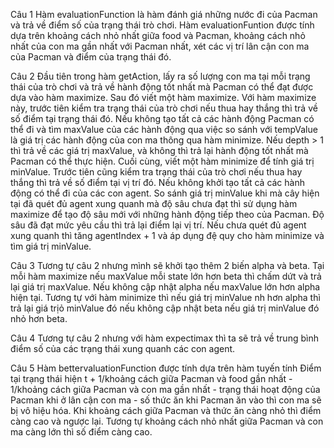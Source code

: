 Câu 1
Hàm evaluationFunction là hàm đánh giá những nước đi của Pacman và trả về điểm số của trạng thái trò chơi. Hàm evaluationFuntion được tính dựa trên khoảng cách nhỏ nhất giữa food và Pacman, khoảng cách nhỏ nhất của con ma gần nhất với Pacman nhất, xét các vị trí lân cận con ma của Pacman  và điểm của trạng thái đó.

Câu 2
Đầu tiên trong hàm getAction, lấy ra số lượng con ma tại mỗi trạng thái của trò chơi và trả về hành động tốt nhất mà Pacman có thể đạt được dựa vào hàm maximize.
Sau đó viết một hàm maximize. Với hàm maximize này, trước tiên kiểm tra trạng thái của trò chơi nếu thua hay thắng thì trả về số điểm tại trạng thái đó. Nếu không tạo tất cả các hành động Pacman có thể đi và tìm maxValue của các hành động qua việc so sánh với tempValue là giá trị các hành động của con ma thông qua hàm minimize. Nếu depth > 1 thì trả về các giá trị maxValue, và không thì trả lại hành động tốt nhất mà Pacman có thể thực hiện.
Cuối cùng, viết một hàm minimize để tính giá trị minValue. Trước tiên cũng kiểm tra trạng thái của trò chơi nếu thua hay thắng thì trả về số điểm tại vị trí đó. Nếu không khởi tạo tất cả các hành động có thể đi của các con agent. So sánh giá trị minValue khi mà cây hiện tại đã quét đủ agent xung quanh mà độ sâu chưa đạt thì sử dụng hàm maximize để tạo độ sâu mới với những hành động tiếp theo của Pacman. Độ sâu đã đạt mức yêu cầu thì trả lại điểm lại vị trí. Nếu chưa quét đủ agent xung quanh thì tăng agentIndex + 1 và áp dụng đệ quy cho hàm minimize và tìm giá trị minValue.

Câu 3
Tương tự câu 2 nhưng mình sẽ khởi tạo thêm 2 biến alpha và beta. Tại mỗi hàm maximize nếu maxValue mỗi state lớn hơn beta thì chấm dứt và trả lại giá trị maxValue. Nếu không cập nhật alpha nếu maxValue lớn hơn alpha hiện tại.
Tương tự với hàm minimize thì nếu giá trị minValue nh hơn alpha thì trả lại giá trịỏ minValue đó nếu không cập nhật beta nếu giá trị minValue đó nhỏ hơn beta.

Câu 4
Tương tự câu 2 nhưng với hàm expectimax thì ta sẽ trả về trung bình điểm số của các trạng thái xung quanh các con agent.

Câu 5
Hàm bettervaluationFunction được tính dựa trên hàm tuyến tính
Điểm tại trạng thái hiện t + 1/khoảng cách giữa Pacman và food gần nhất - 1/khoảng cách giữa Pacman và con ma gần nhất - trạng thái hoạt động của Pacman khi ở lân cận con ma - số thức ăn khi Pacman ăn vào thì con ma sẽ bị vô hiệu hóa. Khi khoảng cách giữa Pacman và thức ăn càng nhỏ thì điểm càng cao và ngược lại. Tương tự khoảng cách nhỏ nhất giữa Pacman và con ma càng lớn thì số điểm càng cao.